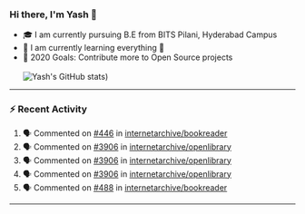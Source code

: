 ### Hi there, I'm Yash 👋


- 🎓  I am currently pursuing B.E from BITS Pilani, Hyderabad Campus 
- 🌱 I am currently learning everything 🤣
- 🥅 2020 Goals: Contribute more to Open Source projects
<br></br>
![Yash's GitHub stats](https://github-readme-stats.vercel.app/api?username=Yashs911&show_icons=true&theme=merko))

---

### :zap: Recent Activity

<!--START_SECTION:activity-->
1. 🗣 Commented on [#446](https://github.com/internetarchive/bookreader/issues/446) in [internetarchive/bookreader](https://github.com/internetarchive/bookreader)
2. 🗣 Commented on [#3906](https://github.com/internetarchive/openlibrary/issues/3906) in [internetarchive/openlibrary](https://github.com/internetarchive/openlibrary)
3. 🗣 Commented on [#3906](https://github.com/internetarchive/openlibrary/issues/3906) in [internetarchive/openlibrary](https://github.com/internetarchive/openlibrary)
4. 🗣 Commented on [#3906](https://github.com/internetarchive/openlibrary/issues/3906) in [internetarchive/openlibrary](https://github.com/internetarchive/openlibrary)
5. 🗣 Commented on [#488](https://github.com/internetarchive/bookreader/issues/488) in [internetarchive/bookreader](https://github.com/internetarchive/bookreader)
<!--END_SECTION:activity-->

---
